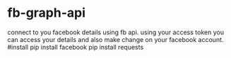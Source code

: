 # fb-graph-api
connect to you facebook details using fb api. 
using your access token you can access your details and also make change on your facebook account.
#install
pip install facebook
pip install requests
